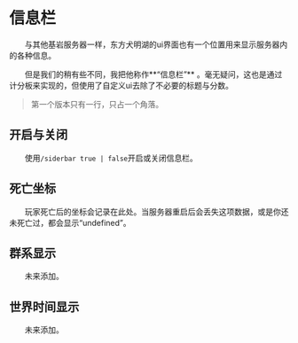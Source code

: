 # 信息栏
　　与其他基岩服务器一样，东方犬明湖的ui界面也有一个位置用来显示服务器内的各种信息。  

　　但是我们的稍有些不同，我把他称作**“信息栏”**  。毫无疑问，这也是通过计分板来实现的，但使用了自定义ui去除了不必要的标题与分数。  
> 第一个版本只有一行，只占一个角落。
## 开启与关闭
　　使用`/siderbar true | false`开启或关闭信息栏。
## 死亡坐标
　　玩家死亡后的坐标会记录在此处。当服务器重启后会丢失这项数据，或是你还未死亡过，都会显示“undefined”。
## 群系显示
　　未来添加。
## 世界时间显示
　　未来添加。